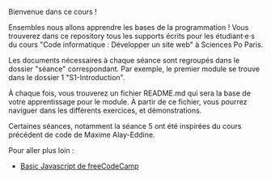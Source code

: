Bienvenue dans ce cours ! 

Ensembles nous allons apprendre les bases de la programmation !
Vous trouverez dans ce repository tous les supports écrits pour les étudiant·e·s du cours "Code informatique : Développer un site web" à Sciences Po Paris.

Les documents nécessaires à chaque séance sont regroupés dans le dossier "séance" correspondant. Par exemple, le premier module se trouve dans le dossier 1 "S1-Introduction".

À chaque fois, vous trouverez un fichier README.md qui sera la base de votre apprentissage pour le module. À partir de ce fichier, vous pourrez naviguer dans les différents exercices, et démonstrations.

Certaines séances, notamment la séance 5 ont été inspirées du cours précédent de code de Maxime Alay-Eddine.

Pour aller plus loin :

- [Basic Javascript de freeCodeCamp](https://www.freecodecamp.org/learn/javascript-algorithms-and-data-structures#basic-javascript)